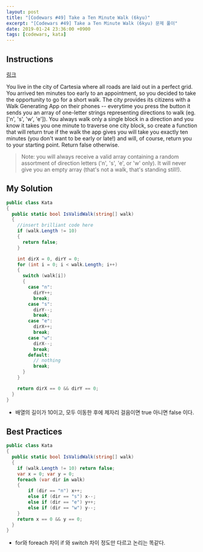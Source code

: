 ```yaml
---
layout: post
title: "[Codewars #49] Take a Ten Minute Walk (6kyu)"
excerpt: "[Codewars #49] Take a Ten Minute Walk (6kyu) 문제 풀이"
date: 2019-01-24 23:36:00 +0900
tags: [codewars, kata]
---
```


## Instructions

[링크](https://www.codewars.com/kata/54da539698b8a2ad76000228/train/csharp)

You live in the city of Cartesia where all roads are laid out in a perfect grid. You arrived ten minutes too early to an appointment, so you decided to take the opportunity to go for a short walk. The city provides its citizens with a Walk Generating App on their phones -- everytime you press the button it sends you an array of one-letter strings representing directions to walk (eg. ['n', 's', 'w', 'e']). You always walk only a single block in a direction and you know it takes you one minute to traverse one city block, so create a function that will return true if the walk the app gives you will take you exactly ten minutes (you don't want to be early or late!) and will, of course, return you to your starting point. Return false otherwise.


> Note: you will always receive a valid array containing a random assortment of direction letters ('n', 's', 'e', or 'w' only). It will never give you an empty array (that's not a walk, that's standing still!).


## My Solution

```csharp
public class Kata
{
  public static bool IsValidWalk(string[] walk)
  {
    //insert brilliant code here
    if (walk.Length != 10)
    {
      return false;
    }

    int dirX = 0, dirY = 0;
    for (int i = 0; i < walk.Length; i++)
    {
      switch (walk[i])
      {
        case "n":
          dirY++;
          break;
        case "s":
          dirY--;
          break;
        case "e":
          dirX++;
          break;
        case "w":
          dirX--;
          break;
        default:
          // nothing
          break;
      }
    }

    return dirX == 0 && dirY == 0;
  }
}
```

- 배열의 길이가 10이고, 모두 이동한 후에 제자리 걸음이면 true 아니면 false 이다.

## Best Practices

```csharp
public class Kata
{
  public static bool IsValidWalk(string[] walk)
  {
    if (walk.Length != 10) return false;
    var x = 0; var y = 0;
    foreach (var dir in walk)
    {
        if (dir == "n") x++;
        else if (dir == "s") x--;
        else if (dir == "e") y++;
        else if (dir == "w") y--;
    }
    return x == 0 && y == 0;
  }
}
```

- for와 foreach 차이 if 와 switch 차이 정도만 다르고 논리는 똑같다.